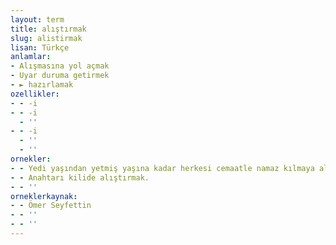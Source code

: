 ```yaml
---
layout: term
title: alıştırmak
slug: alistirmak
lisan: Türkçe
anlamlar:
- Alışmasına yol açmak
- Uyar duruma getirmek
- ► hazırlamak
ozellikler:
- - -i
- - -i
  - ''
- - -i
  - ''
  - ''
ornekler:
- - Yedi yaşından yetmiş yaşına kadar herkesi cemaatle namaz kılmaya alıştırmıştı.
- - Anahtarı kilide alıştırmak.
- - ''
orneklerkaynak:
- - Ömer Seyfettin
- - ''
- - ''
---
```

